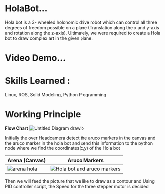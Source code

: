 # HolaBot...
Hola bot is a 3- wheeled holonomic drive robot which can control all three degrees of freedom possible on a plane (Translation along the x and y-axis and rotation along the z-axis). Ultimately, we were required to create a Hola bot to draw complex art in the given plane.

# Video Demo...

# **Skills Learned :**
Linux, ROS, Solid Modeling, Python Programming

# **Working Principle**
**Flow Chart**
![Untitled Diagram drawio](https://github.com/NarenOO3/HolaBot/assets/98276114/0c686e64-ad0d-4a7d-ba34-a581d8242807)

Initially the over Headcamera detect the aruco markers in the canvas and the aruco marker in the hola bot and send this information to the python node where we find the coordinates(x,y) of the Hola bot


| Arena (Canvas)               |Aruco Markers                |
| ---------------------- | ---------------------- |
| ![arena hola](https://github.com/NarenOO3/HolaBot/assets/98276114/e36fe4da-5eea-429b-982b-1ab001aa1460) | ![Hola bot and aruco markers](https://github.com/NarenOO3/HolaBot/assets/98276114/bddef082-c0a0-4953-84fb-bef05edb1719) |

Then we will feed the picture that we like to draw as a contour and Using PID controller script, the Speed for the three stepper motor is decided
